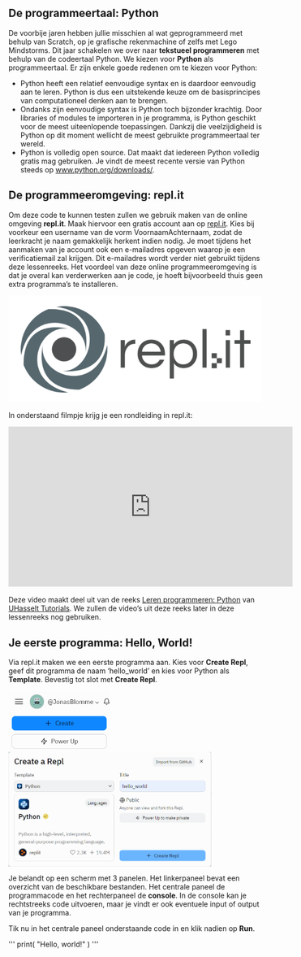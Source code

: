 ## De programmeertaal: Python

De voorbije jaren hebben jullie misschien al wat geprogrammeerd met behulp van Scratch, op je grafische rekenmachine of zelfs met Lego Mindstorms. Dit jaar schakelen we over naar **tekstueel programmeren** met behulp van de codeertaal Python. We kiezen voor **Python** als programmeertaal. Er zijn enkele goede redenen om te kiezen voor Python:

* Python heeft een relatief eenvoudige syntax en is daardoor eenvoudig aan te leren. Python is dus een uitstekende keuze om de basisprincipes van computationeel denken aan te brengen.
* Ondanks zijn eenvoudige syntax is Python toch bijzonder krachtig. Door libraries of modules te importeren in je programma, is Python geschikt voor de meest uiteenlopende toepassingen. Dankzij die veelzijdigheid is Python op dit moment wellicht de meest gebruikte programmeertaal ter wereld.
* Python is volledig open source. Dat maakt dat iedereen Python volledig gratis mag gebruiken. Je vindt de meest recente versie van Python steeds op <a href="https://www.python.org/downloads/>www.python.org/downloads/" target="_blank" rel="noopener noreferrer">www.python.org/downloads/</a>.

## De programmeeromgeving: repl.it

Om deze code te kunnen testen zullen we gebruik maken van de online omgeving **repl.it**. Maak hiervoor een gratis account aan op <a href="https://replit.com/" target="_blank" rel="noopener noreferrer">repl.it</a>. Kies bij voorkeur een username van de vorm VoornaamAchternaam, zodat de leerkracht je naam gemakkelijk herkent indien nodig. Je moet tijdens het aanmaken van je account ook een e-mailadres opgeven waarop je een verificatiemail zal krijgen. Dit e-mailadres wordt verder niet gebruikt tijdens deze lessenreeks. Het voordeel van deze online programmeeromgeving is dat je overal kan verderwerken aan je code, je hoeft bijvoorbeeld thuis geen extra programma’s te installeren.

<img src="media/replit.png" width="500px" data-caption="replit"/>

In onderstaand filmpje krijg je een rondleiding in repl.it:

<div align="center">
<iframe width="560" height="315" src="https://www.youtube.com/embed/EIE9dOBSLKE" title="YouTube video player" frameborder="0" allow="accelerometer; autoplay; clipboard-write; encrypted-media; gyroscope; picture-in-picture; web-share" allowfullscreen></iframe>
</div>

Deze video maakt deel uit van de reeks <a href="https://www.youtube.com/playlist?list=PL2iW_rkiCt7UqxL47lGkBaTgApj_QHJ0K" target="_blank" rel="noopener noreferrer">Leren programmeren: Python</a> van <a href="https://www.youtube.com/c/UHasseltTutorials" target="_blank" rel="noopener noreferrer">UHasselt Tutorials</a>. We zullen de video’s uit deze reeks later in deze lessenreeks nog gebruiken.

## Je eerste programma: Hello, World!

Via repl.it maken we een eerste programma aan. Kies voor **Create Repl**, geef dit programma de naam ‘hello_world’ en kies voor Python als **Template**. Bevestig tot slot met **Create Repl**.

<div class="dodona-centered-group">
  <img src="media/replit_create_program.png" align="top" width="200px" data-caption="Repl.it - Create new program" />
  <img src="media/replit_hello_world_program.png" align="top" width="400px" data-caption="Repl.it - Create program hello_world" />
</div>

Je belandt op een scherm met 3 panelen. Het linkerpaneel bevat een overzicht van de beschikbare bestanden. Het centrale paneel de programmacode en het rechterpaneel de **console**. In de console kan je rechtstreeks code uitvoeren, maar je vindt er ook eventuele input of output van je programma.

Tik nu in het centrale paneel onderstaande code in en klik nadien op **Run**.

'''
print( "Hello, world!" )
'''
